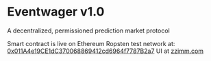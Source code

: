 # Eventwager v1.0
A decentralized, permissioned prediction market protocol

Smart contract is live on Ethereum Ropsten test network at: [0x011A4e19CE1dC370068869412cd6964f7787B2a7](https://ropsten.etherscan.io/address/0x011A4e19CE1dC370068869412cd6964f7787B2a7)
UI at [zzimm.com](https://zzimm.com)